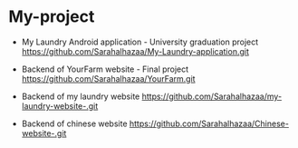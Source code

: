 # My-project
- My Laundry Android application - University graduation project
https://github.com/Sarahalhazaa/My-Laundry-application.git

- Backend of YourFarm website - Final project
https://github.com/Sarahalhazaa/YourFarm.git

- Backend of my laundry website 
https://github.com/Sarahalhazaa/my-laundry-website-.git

- Backend of chinese website 
https://github.com/Sarahalhazaa/Chinese-website-.git

